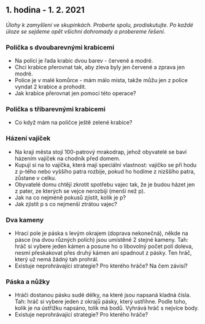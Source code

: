 ## 1. hodina - 1. 2. 2021

*Úlohy k zamyšlení ve skupinkách. Proberte spolu, prodiskutujte. Po každé úloze se sejdeme opět všichni dohromady a probereme řešení.*

### Polička s dvoubarevnými krabicemi
- Na polici je řada krabic dvou barev - červené a modré.
- Chci krabice přerovnat tak, aby zleva byly jen červené a zprava jen modré.
- Police je v malé komůrce - mám málo místa, takže můžu jen z police vyndat 2 krabice a prohodit.
- Jak krabice přerovnat jen pomocí této operace?

### Polička s tříbarevnými krabicemi
- Co když mám na poličce ještě zelené krabice?

### Házení vajíček
- Na kraji města stojí 100-patrový mrakodrap, jehož obyvatelé se baví házením vajíček na chodník před domem.
- Kupují si na to vajíčka, která mají speciální vlastnost: vajíčko se při hodu z p-tého nebo vyššího patra rozbije, pokud ho hodíme z nizššího patra, zůstane v celku.
- Obyvatelé domu chtějí zkrotit spotřebu vajec tak, že je budou házet jen z pater, ze kterých se vejce nerozbijí (menší než p).
- Jak na co nejméně pokusů zjistit, kolik je p?
- Jak zjistit p s co nejmenší ztrátou vajec?

### Dva kameny
- Hrací pole je páska s levým okrajem (doprava nekonečná), někde na pásce (na dvou různých polích) jsou umístěné 2 stejné kameny. Tah: hráč si vybere jeden kámen a posune ho o libovolný počet polí doleva, nesmí přeskakovat přes druhý kámen ani spadnout z pásky. Ten hráč, který už nemá žádný tah prohrál. 
- Existuje neprohrávající strategie? Pro kterého hráče? Na čem závisí?

### Páska a nůžky
- Hráči dostanou pásku sudé délky, na které jsou napsaná kladná čísla. Tah: hráč si vybere jeden z okrajů pásky, který ustřihne. Podle toho, kolik je na ústřižku napsáno, tolik má bodů. Vyhrává hráč s nejvíce body.
- Existuje neprohrávající strategie? Pro kterého hráče?
